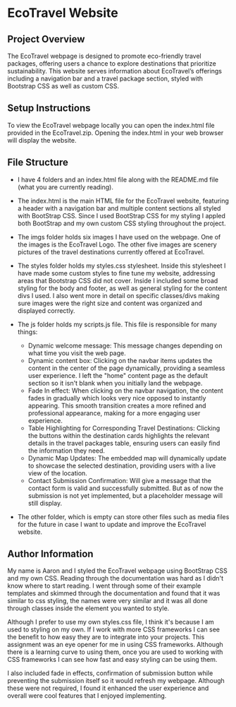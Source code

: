 # EcoTravel Website

## Project Overview
The EcoTravel webpage is designed to promote eco-friendly travel packages, offering users a chance to explore destinations that prioritize sustainability. This website serves information about EcoTravel’s offerings including a navigation bar and a travel package section, styled with Bootstrap CSS as well as custom CSS.

## Setup Instructions
To view the EcoTravel webpage locally you can open the index.html file provided in the EcoTravel.zip. Opening the index.html in your web browser will display the website.

## File Structure
- I have 4 folders and an index.html file along with the README.md file (what you are currently reading).

- The index.html is the main HTML file for the EcoTravel website, featuring a header with a navigation bar and multiple content sections all styled with BootStrap CSS. Since I used BootStrap CSS for my styling I appled both BootStrap and my own custom CSS styling throughout the project.

- The imgs folder holds six images I have used on the webpage. One of the images is the EcoTravel Logo. The other five images are scenery pictures of the travel destinations currently offered at EcoTravel.

- The styles folder holds my styles.css stylesheet. Inside this stylesheet I have made some custom styles to fine tune my website, addressing areas that Bootstrap CSS did not cover. Inside I included some broad styling for the body and footer, as well as general styling for the content divs I used. I also went more in detail on specific classes/divs making sure images were the right size and content was organized and displayed correctly.

- The js folder holds my scripts.js file. This file is responsible for many things:

  - Dynamic welcome message: This message changes depending on what time you visit the web page.
  - Dynamic content box: Clicking on the navbar items updates the content in the center of the page dynamically, providing a seamless user experience. I left the "home" content page as the default section so it isn't blank when you initially land the webpage.
  - Fade In effect: When clicking on the navbar navigation, the content fades in gradually which looks very nice opposed to instantly appearing. This smooth transition creates a more refined and professional appearance, making for a more engaging user experience.
  - Table Highlighting for Corresponding Travel Destinations: Clicking the buttons within the destination cards highlights the relevant details in the travel packages table, ensuring users can easily find the information they need.
  - Dynamic Map Updates: The embedded map will dynamically update to showcase the selected destination, providing users with a live view of the location.
  - Contact Submission Confirmation: Will give a message that the contact form is valid and successfully submitted. But as of now the submission is not yet implemented, but a placeholder message will still display.
- The other folder, which is empty can store other files such as media files for the future in case I want to update and improve the EcoTravel website.

## Author Information

My name is Aaron and I styled the EcoTravel webpage using BootStrap CSS and my own CSS. Reading through the documentation was hard as I didn't know where to start reading. I went through some of their example templates and skimmed through the documentation and found that it was similar to css styling, the names were very similar and it was all done through classes inside the element you wanted to style.

Although I prefer to use my own styles.css file, I think it's because I am used to styling on my own. If I work with more CSS frameworks I can see the benefit to how easy they are to integrate into your projects. This assignment was an eye opener for me in using CSS frameworks. Although there is a learning curve to using them, once you are used to working with CSS frameworks I can see how fast and easy styling can be using them.

I also included fade in effects, confirmation of submission button while preventing the submission itself so it would refresh my webpage. Although these were not required, I found it enhanced the user experience and overall were cool features that I enjoyed implementing.